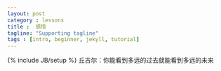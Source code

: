 ```yaml
---
layout: post
category : lessons
title :  感悟
tagline: "Supporting tagline"
tags : [intro, beginner, jekyll, tutorial]
---
```

{% include JB/setup %}
丘吉尔：你能看到多远的过去就能看到多远的未来
